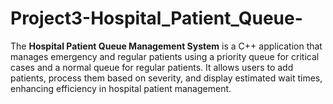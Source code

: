 # Project3-Hospital_Patient_Queue-
The **Hospital Patient Queue Management System** is a C++ application that manages emergency and regular patients using a priority queue for critical cases and a normal queue for regular patients. It allows users to add patients, process them based on severity, and display estimated wait times, enhancing efficiency in hospital patient management.

